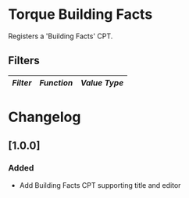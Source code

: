 # Torque Building Facts

Registers a 'Building Facts' CPT.

## Filters

<!-- prettier-ignore-start -->

*Filter* | *Function* | *Value Type*
--- | --- | ---

<!-- prettier-ignore-end -->

# Changelog

## [1.0.0]

### Added

- Add Building Facts CPT supporting title and editor
